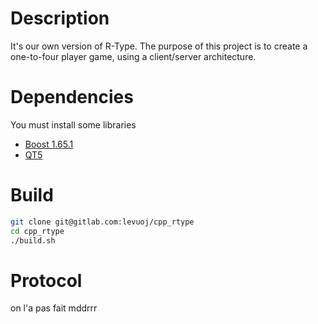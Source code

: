 # Description

It's our own version of R-Type.
The purpose of this project is to create a one-to-four player game, using a client/server architecture.

# Dependencies

You must install some libraries

- [Boost 1.65.1](http://www.boost.org/users/history/version_1_65_1.html)
- [QT5](https://www1.qt.io/download-open-source/?hsCtaTracking=f977210e-de67-475f-a32b-65cec207fd03%7Cd62710cd-e1db-46aa-8d4d-2f1c1ffdacea)

# Build

```bash
git clone git@gitlab.com:levuoj/cpp_rtype
cd cpp_rtype
./build.sh
```

# Protocol

on l'a pas fait mddrrr

